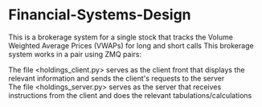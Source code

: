 # Financial-Systems-Design
This is a brokerage system for a single stock that tracks the Volume Weighted Average Prices (VWAPs) for long and short calls
This brokerage system works in a pair using ZMQ pairs:

The file <holdings_client.py> serves as the client front that displays the relevant information and sends the client's requests to the server\
The file <holdings_server.py> serves as the server that receives instructions from the client and does the relevant tabulations/calculations
